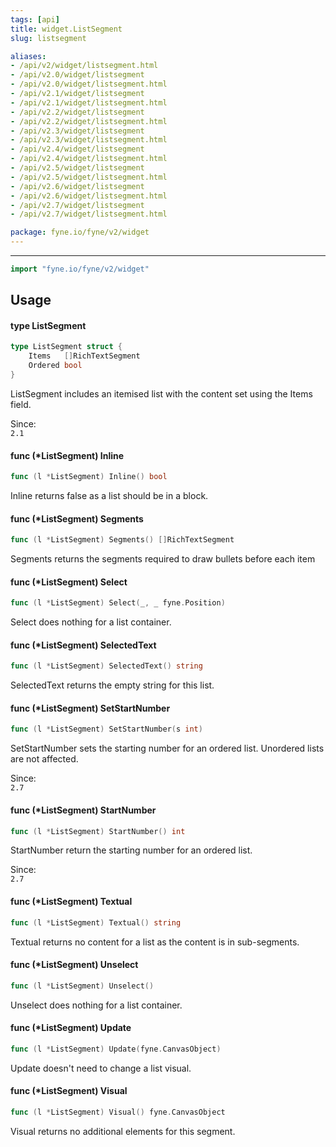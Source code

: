 ```yaml
---
tags: [api]
title: widget.ListSegment
slug: listsegment

aliases:
- /api/v2/widget/listsegment.html
- /api/v2.0/widget/listsegment
- /api/v2.0/widget/listsegment.html
- /api/v2.1/widget/listsegment
- /api/v2.1/widget/listsegment.html
- /api/v2.2/widget/listsegment
- /api/v2.2/widget/listsegment.html
- /api/v2.3/widget/listsegment
- /api/v2.3/widget/listsegment.html
- /api/v2.4/widget/listsegment
- /api/v2.4/widget/listsegment.html
- /api/v2.5/widget/listsegment
- /api/v2.5/widget/listsegment.html
- /api/v2.6/widget/listsegment
- /api/v2.6/widget/listsegment.html
- /api/v2.7/widget/listsegment
- /api/v2.7/widget/listsegment.html

package: fyne.io/fyne/v2/widget
---
```



---
```go
import "fyne.io/fyne/v2/widget"
```

## Usage

#### type ListSegment

```go
type ListSegment struct {
	Items   []RichTextSegment
	Ordered bool
}
```

ListSegment includes an itemised list with the content set using the Items field.


<div class="since">Since: <code>
2.1</code></div>

#### func (*ListSegment) Inline

```go
func (l *ListSegment) Inline() bool
```
Inline returns false as a list should be in a block.

#### func (*ListSegment) Segments

```go
func (l *ListSegment) Segments() []RichTextSegment
```
Segments returns the segments required to draw bullets before each item

#### func (*ListSegment) Select

```go
func (l *ListSegment) Select(_, _ fyne.Position)
```
Select does nothing for a list container.

#### func (*ListSegment) SelectedText

```go
func (l *ListSegment) SelectedText() string
```
SelectedText returns the empty string for this list.

#### func (*ListSegment) SetStartNumber

```go
func (l *ListSegment) SetStartNumber(s int)
```
SetStartNumber sets the starting number for an ordered list. Unordered lists are not affected.


<div class="since">Since: <code>
2.7</code></div>

#### func (*ListSegment) StartNumber

```go
func (l *ListSegment) StartNumber() int
```
StartNumber return the starting number for an ordered list.


<div class="since">Since: <code>
2.7</code></div>

#### func (*ListSegment) Textual

```go
func (l *ListSegment) Textual() string
```
Textual returns no content for a list as the content is in sub-segments.

#### func (*ListSegment) Unselect

```go
func (l *ListSegment) Unselect()
```
Unselect does nothing for a list container.

#### func (*ListSegment) Update

```go
func (l *ListSegment) Update(fyne.CanvasObject)
```
Update doesn't need to change a list visual.

#### func (*ListSegment) Visual

```go
func (l *ListSegment) Visual() fyne.CanvasObject
```
Visual returns no additional elements for this segment.
